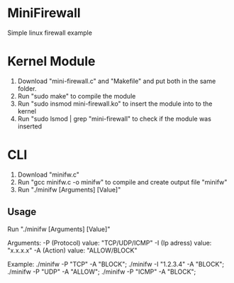 # MiniFirewall
Simple linux firewall example

# Kernel Module

1. Download "mini-firewall.c" and "Makefile" and put both in the same folder.
2. Run "sudo make" to compile the module
3. Run "sudo insmod mini-firewall.ko" to insert the module into to the kernel
4. Run "sudo lsmod | grep "mini-firewall" to check if the module was inserted

# CLI 

1. Download "minifw.c"
2. Run "gcc minifw.c -o minifw" to compile and create output file "minifw"
3. Run "./minifw [Arguments] [Value]"

##  Usage

Run "./minifw [Arguments] [Value]"

Arguments: -P (Protocol) value: "TCP/UDP/ICMP" 
           -I (Ip adress) value: "x.x.x.x"
           -A (Action) value: "ALLOW/BLOCK"

Example: ./minifw -P "TCP" -A "BLOCK";
         ./minifw -I "1.2.3.4" -A "BLOCK";
         ./minifw -P "UDP" -A "ALLOW";
         ./minifw -P "ICMP" -A "BLOCK";

